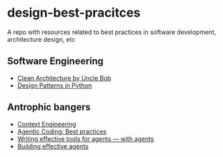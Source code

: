 # design-best-pracitces
A repo with resources related to best practices in software development, architecture design, etc

## Software Engineering
- [Clean Architecture by Uncle Bob](https://blog.cleancoder.com/uncle-bob/2012/08/13/the-clean-architecture.html)
- [Design Patterns in Python](https://refactoring.guru/design-patterns/python)

## Antrophic bangers
- [Context Engineering]([https://www.anthropic.com/engineering](https://www.anthropic.com/engineering/effective-context-engineering-for-ai-agents))
- [Agentic Coding: Best practices](https://www.anthropic.com/engineering/claude-code-best-practices)
- [Writing effective tools for agents — with agents](https://www.anthropic.com/engineering/writing-tools-for-agents)
- [Building effective agents](https://www.anthropic.com/engineering/building-effective-agents)
